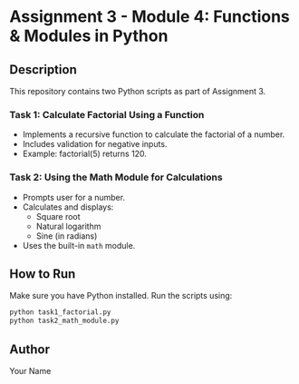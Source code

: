 # Assignment 3 - Module 4: Functions & Modules in Python

## Description

This repository contains two Python scripts as part of Assignment 3.

### Task 1: Calculate Factorial Using a Function

- Implements a recursive function to calculate the factorial of a number.
- Includes validation for negative inputs.
- Example: factorial(5) returns 120.

### Task 2: Using the Math Module for Calculations

- Prompts user for a number.
- Calculates and displays:
  - Square root
  - Natural logarithm
  - Sine (in radians)
- Uses the built-in `math` module.

## How to Run

Make sure you have Python installed. Run the scripts using:

```bash
python task1_factorial.py
python task2_math_module.py
```

## Author
Your Name

